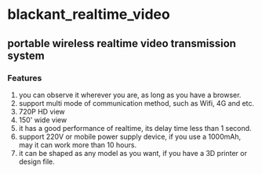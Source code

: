 # blackant_realtime_video
## portable wireless realtime video transmission system

### Features

1. you can observe it wherever you are, as long as you have a browser.
2. support multi mode of communication method, such as Wifi, 4G and etc.
3. 720P HD view
4. 150' wide view
5. it has a good performance of realtime, its delay time less than 1 second.
6. support 220V or mobile power supply device, if you use a 1000mAh, may it can work more than 10 hours.
7. it can be shaped as any model as you want, if you have a 3D printer or design file.
